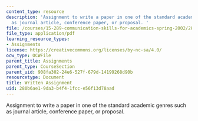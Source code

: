 ```yaml
---
content_type: resource
description: 'Assignment to write a paper in one of the standard academic genres such
  as journal article, conference paper, or proposal. '
file: /courses/15-289-communication-skills-for-academics-spring-2002/280b6ae19da3b4f41fcce56f13d78aad_writtenassn_2002.pdf
file_type: application/pdf
learning_resource_types:
- Assignments
license: https://creativecommons.org/licenses/by-nc-sa/4.0/
ocw_type: OCWFile
parent_title: Assignments
parent_type: CourseSection
parent_uid: 908fa302-24e6-527f-679d-14199268d90b
resourcetype: Document
title: Written Assignment
uid: 280b6ae1-9da3-b4f4-1fcc-e56f13d78aad
---
```

Assignment to write a paper in one of the standard academic genres such as journal article, conference paper, or proposal. 
